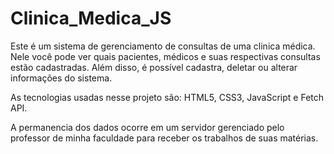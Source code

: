 # Clinica_Medica_JS

Este é um sistema de gerenciamento de consultas de uma clinica médica. Nele você pode ver quais pacientes, médicos e suas respectivas consultas estão cadastradas.
Além disso, é possível cadastra, deletar ou alterar informações do sistema.

As tecnologias usadas nesse projeto são: HTML5, CSS3, JavaScript e Fetch API.

A permanencia dos dados ocorre em um servidor gerenciado pelo professor de minha faculdade para receber os trabalhos de suas matérias.

